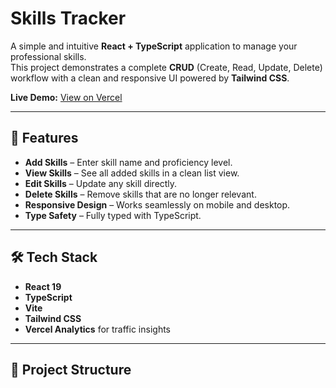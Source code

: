 # Skills Tracker

A simple and intuitive **React + TypeScript** application to manage your professional skills.  
This project demonstrates a complete **CRUD** (Create, Read, Update, Delete) workflow with a clean and responsive UI powered by **Tailwind CSS**.  

**Live Demo:** [View on Vercel](https://your-vercel-deployment-link.vercel.app)

---

## 🚀 Features

- **Add Skills** – Enter skill name and proficiency level.
- **View Skills** – See all added skills in a clean list view.
- **Edit Skills** – Update any skill directly.
- **Delete Skills** – Remove skills that are no longer relevant.
- **Responsive Design** – Works seamlessly on mobile and desktop.
- **Type Safety** – Fully typed with TypeScript.

---

## 🛠 Tech Stack

- **React 19**
- **TypeScript**
- **Vite**
- **Tailwind CSS**
- **Vercel Analytics** for traffic insights

---

## 📂 Project Structure

